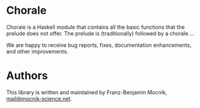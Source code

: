 # Chorale

Chorale is a Haskell module that contains all the basic functions that the prelude does not offer. The prelude is (traditionally) followed by a chorale ...

We are happy to receive bug reports, fixes, documentation enhancements, and other improvements.

# Authors

This library is written and maintained by Franz-Benjamin Mocnik, <mail@mocnik-science.net>.
